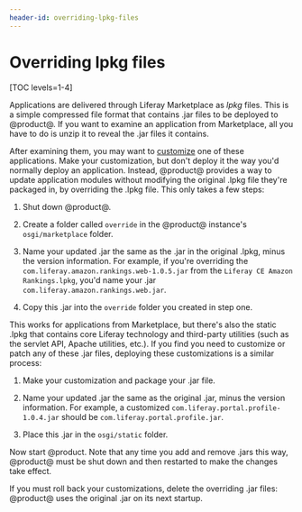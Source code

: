 ```yaml
---
header-id: overriding-lpkg-files
---
```


# Overriding lpkg files

[TOC levels=1-4]

Applications are delivered through Liferay Marketplace as *lpkg* files. This is
a simple compressed file format that contains .jar files to be deployed to
@product@. If you want to examine an application from Marketplace, all you have
to do is unzip it to reveal the .jar files it contains. 

After examining them, you may want to [customize](/docs/7-0/tutorials/-/knowledge_base/t/customizing)
one of these applications. Make your customization, but don't deploy it the way
you'd normally deploy an application. Instead, @product@ provides a way to
update application modules without modifying the original .lpkg file they're
packaged in, by overriding the .lpkg file. This only takes a few steps: 

1.  Shut down @product@. 

2.  Create a folder called `override` in the @product@ instance's
    `osgi/marketplace` folder. 

3.  Name your updated .jar the same as the .jar in the original .lpkg, minus the
    version information. For example, if you're overriding the
    `com.liferay.amazon.rankings.web-1.0.5.jar` from the `Liferay CE Amazon
    Rankings.lpkg`, you'd name your .jar `com.liferay.amazon.rankings.web.jar`. 

4.  Copy this .jar into the `override` folder you created in step one. 

This works for applications from Marketplace, but there's also the static .lpkg
that contains core Liferay technology and third-party utilities (such as the
servlet API, Apache utilities, etc.). If you find you need to customize or patch
any of these .jar files, deploying these customizations is a similar process: 

1.  Make your customization and package your .jar file. 

2.  Name your updated .jar the same as the original .jar, minus the version
    information. For example, a customized
    `com.liferay.portal.profile-1.0.4.jar` should be
    `com.liferay.portal.profile.jar`. 

3.  Place this .jar in the `osgi/static` folder. 

Now start @product. Note that any time you add and remove .jars this way,
@product@ must be shut down and then restarted to make the changes take effect. 

If you must roll back your customizations, delete the overriding .jar files:
@product@ uses the original .jar on its next startup. 

